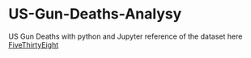 # US-Gun-Deaths-Analysy
 US Gun Deaths with python and Jupyter reference of the dataset here  [FiveThirtyEight](https://github.com/fivethirtyeight/guns-data)
